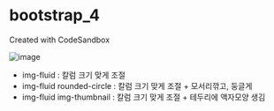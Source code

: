 # bootstrap_4
Created with CodeSandbox

![image](https://user-images.githubusercontent.com/37132897/158334848-bc807ac2-9470-4dfc-98c9-101955144a68.png)

- img-fluid : 칼럼 크기 맞게 조절
- img-fluid rounded-circle : 칼럼 크기 맞게 조절 + 모서리깎고, 둥글게
- img-fluid img-thumbnail : 칼럼 크기 맞게 조절 + 테두리에 액자모양 생김
